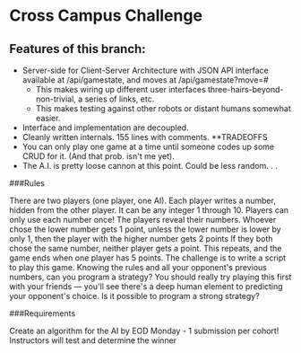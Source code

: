 # Cross Campus Challenge

## Features of this branch:
  * Server-side for Client-Server Architecture with JSON API interface available at /api/gamestate, and moves at /api/gamestate?move=#
    * This makes wiring up different user interfaces three-hairs-beyond-non-trivial, a series of links, etc.
    * This makes testing against other robots or distant humans somewhat easier.
  * Interface and implementation are decoupled.
  * Cleanly written internals.  155 lines with comments.
  **TRADEOFFS
  * You can only play one game at a time until someone codes up some CRUD for it.  (And that prob. isn't me yet).
  * The A.I. is pretty loose cannon at this point.  Could be less random. . .

###Rules

There are two players (one player, one AI).
Each player writes a number, hidden from the other player. It can be any integer 1 through 10. Players can only use each number once!
The players reveal their numbers.
Whoever chose the lower number gets 1 point, unless the lower number is lower by only 1, then the player with the higher number gets 2 points
If they both chose the same number, neither player gets a point.
This repeats, and the game ends when one player has 5 points.
The challenge is to write a script to play this game. Knowing the rules and all your opponent's previous numbers, can you program a strategy? You should really try playing this first with your friends — you'll see there's a deep human element to predicting your opponent's choice. Is it possible to program a strong strategy?

###Requirements

Create an algorithm for the AI by EOD Monday - 1 submission per cohort!
Instructors will test and determine the winner



